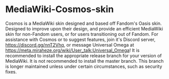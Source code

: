 # MediaWiki-Cosmos-skin
Cosmos is a  MediaWiki skin designed and based off Fandom's Oasis skin. Designed to improve upon their design, and provide an efficient MediaWiki skin for non-Fandom users, or for users transitioning out of Fandom.
For assistance with Cosmos or to suggest features, join it's Discord server, https://discord.gg/nnT2Vhq, or message Universal Omega at https://meta.miraheze.org/wiki/User_talk:Universal_Omega!
It is recommended to install the appropriate release branch for your version of MediaWiki. It is not recommended to install the master branch. This branch is longer maintained unless under certain circumstances, such as security fixes.
